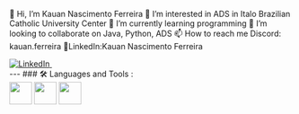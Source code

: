 👋 Hi, I’m Kauan Nascimento Ferreira
👀 I’m interested in ADS in Italo Brazilian Catholic University Center
🌱 I’m currently learning programming
💞️ I’m looking to collaborate on Java, Python, ADS 
📫 How to reach me Discord: kauan.ferreira 
💼LinkedIn:Kauan Nascimento Ferreira 
<div>   <a href="https://www.linkedin.com/in/kauan-nascimento-ferreira-74a769302/" target="_blank"> <img src="https://img.shields.io/badge/LinkedIn-0A66C2.svg?style=for-the-badge&logo=LinkedIn&logoColor=white" title="LinkedIn" alt="LinkedIn""/>&nbsp; </a> </div>  --- ### 🛠️ Languages and Tools :  <div>   <img src="https://cdn.jsdelivr.net/gh/devicons/devicon/icons/java/java-original.svg" width="40" height="40" /> <img src="https://cdn.jsdelivr.net/gh/devicons/devicon/icons/python/python-original.svg" width="40" height="40" /> <img src="https://cdn.jsdelivr.net/gh/devicons/devicon/icons/sqlite/sqlite-original-wordmark.svg" width="40" height="40" /> </div> 
